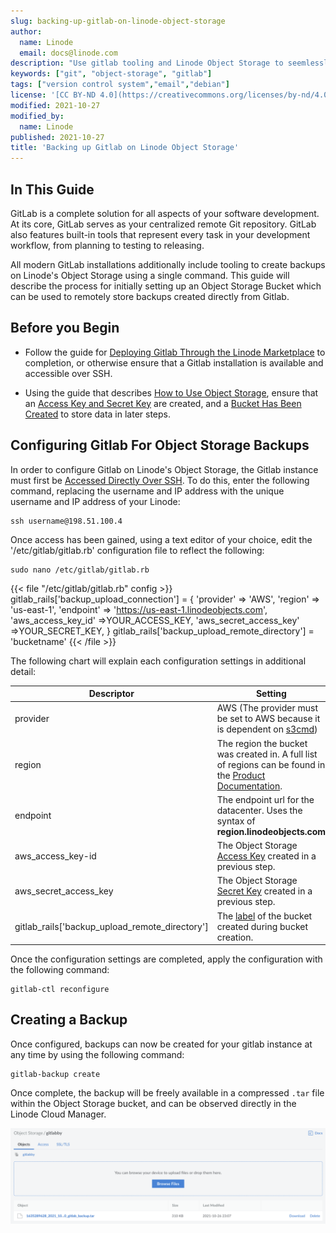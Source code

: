 ```yaml
---
slug: backing-up-gitlab-on-linode-object-storage
author:
  name: Linode
  email: docs@linode.com
description: "Use gitlab tooling and Linode Object Storage to seemlessly back up your Gitlab installation in a compressed image with a single command."
keywords: ["git", "object-storage", "gitlab"]
tags: ["version control system","email","debian"]
license: '[CC BY-ND 4.0](https://creativecommons.org/licenses/by-nd/4.0)'
modified: 2021-10-27
modified_by:
  name: Linode
published: 2021-10-27
title: 'Backing up Gitlab on Linode Object Storage'
---
```


## In This Guide

GitLab is a complete solution for all aspects of your software development. At its core, GitLab serves as your centralized remote Git repository. GitLab also features built-in tools that represent every task in your development workflow, from planning to testing to releasing.

All modern GitLab installations additionally include tooling to create backups on Linode's Object Storage using a single command. This guide will describe the process for initially setting up an Object Storage Bucket which can be used to remotely store backups created directly from Gitlab.

## Before you Begin

- Follow the guide for [Deploying Gitlab Through the Linode Marketplace](/docs/guides/gitlab-marketplace-app/) to completion, or otherwise ensure that a Gitlab installation is available and accessible over SSH.

- Using the guide that describes [How to Use Object Storage](/docs/guides/how-to-use-object-storage/), ensure that an [Access Key and Secret Key](/docs/guides/how-to-use-object-storage/#access-keys) are created, and a [Bucket Has Been Created](/docs/guides/how-to-use-object-storage/#create-a-bucket) to store data in later steps.

## Configuring Gitlab For Object Storage Backups

In order to configure Gitlab on Linode's Object Storage, the Gitlab instance must first be [Accessed Directly Over SSH](/docs/guides/set-up-and-secure/#connect-to-the-instance). To do this, enter the following command, replacing the username and IP address with the unique username and IP address of your Linode:

    ssh username@198.51.100.4

Once access has been gained, using a text editor of your choice, edit the '/etc/gitlab/gitlab.rb' configuration file to reflect the following:

    sudo nano /etc/gitlab/gitlab.rb

{{< file "/etc/gitlab/gitlab.rb" config >}}
gitlab_rails['backup_upload_connection'] = {
  'provider' => 'AWS',
  'region' => 'us-east-1',
  'endpoint'    => 'https://us-east-1.linodeobjects.com',
  'aws_access_key_id' =>YOUR_ACCESS_KEY,
  'aws_secret_access_key' =>YOUR_SECRET_KEY,
}
gitlab_rails['backup_upload_remote_directory'] = 'bucketname'
{{< /file >}}

The following chart will explain each configuration settings in additional detail:

| Descriptor | Setting|
| ------------| --------------------- |
| provider | AWS (The provider must be set to AWS because it is dependent on [s3cmd](/docs/products/storage/object-storage/guides/s3cmd)) |
| region | The region the bucket was created in. A full list of regions can be found in the [Product Documentation](https://www.linode.com/docs/products/storage/object-storage/). |
| endpoint | The endpoint url for the datacenter. Uses the syntax of **region.linodeobjects.com** |
| aws_access_key-id | The Object Storage [Access Key](/docs/products/storage/object-storage/guides/generate-access-keys/) created in a previous step. |
| aws_secret_access_key | The Object Storage [Secret Key](/docs/products/storage/object-storage/guides/generate-access-keys/) created in a previous step. |
| gitlab_rails['backup_upload_remote_directory'] | The [label](/docs/products/storage/object-storage/get-started/#create-a-bucket) of the bucket created during bucket creation.

Once the configuration settings are completed, apply the configuration with the following command:

    gitlab-ctl reconfigure

## Creating a Backup

Once configured, backups can now be created for your gitlab instance at any time by using the following command:

    gitlab-backup create

Once complete, the backup will be freely available in a compressed `.tar` file within the Object Storage bucket, and can be observed directly in the Linode Cloud Manager.

![View your backup.tar file.](backuptar.png)




